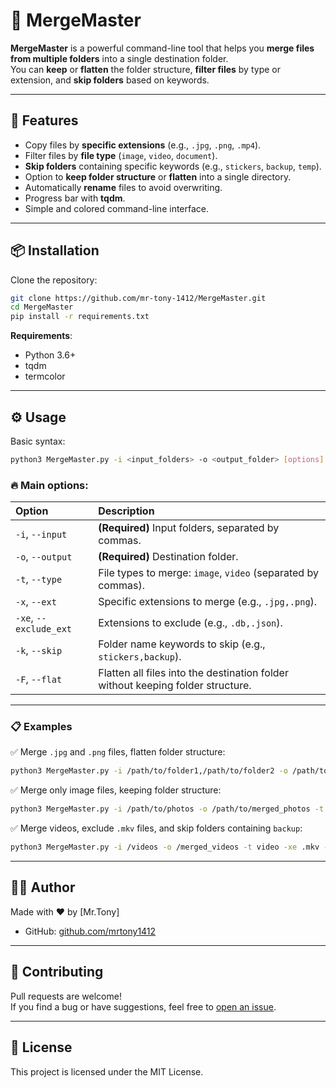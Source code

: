 
# 📂 MergeMaster

**MergeMaster** is a powerful command-line tool that helps you **merge files from multiple folders** into a single destination folder.  
You can **keep** or **flatten** the folder structure, **filter files** by type or extension, and **skip folders** based on keywords.

---

## 🚀 Features

- Copy files by **specific extensions** (e.g., `.jpg`, `.png`, `.mp4`).
- Filter files by **file type** (`image`, `video`, `document`).
- **Skip folders** containing specific keywords (e.g., `stickers`, `backup`, `temp`).
- Option to **keep folder structure** or **flatten** into a single directory.
- Automatically **rename** files to avoid overwriting.
- Progress bar with **tqdm**.
- Simple and colored command-line interface.

---

## 📦 Installation

Clone the repository:

```bash
git clone https://github.com/mr-tony-1412/MergeMaster.git
cd MergeMaster
pip install -r requirements.txt
```

**Requirements**:
- Python 3.6+
- tqdm
- termcolor

---

## ⚙️ Usage

Basic syntax:

```bash
python3 MergeMaster.py -i <input_folders> -o <output_folder> [options]
```

### 🔥 Main options:

| Option | Description |
| :--- | :--- |
| `-i`, `--input` | **(Required)** Input folders, separated by commas. |
| `-o`, `--output` | **(Required)** Destination folder. |
| `-t`, `--type` | File types to merge: `image`, `video` (separated by commas). |
| `-x`, `--ext` | Specific extensions to merge (e.g., `.jpg,.png`). |
| `-xe`, `--exclude_ext` | Extensions to exclude (e.g., `.db,.json`). |
| `-k`, `--skip` | Folder name keywords to skip (e.g., `stickers,backup`). |
| `-F`, `--flat` | Flatten all files into the destination folder without keeping folder structure. |

---

### 📋 Examples

✅ Merge `.jpg` and `.png` files, flatten folder structure:

```bash
python3 MergeMaster.py -i /path/to/folder1,/path/to/folder2 -o /path/to/output -x jpg,png -F
```

✅ Merge only image files, keeping folder structure:

```bash
python3 MergeMaster.py -i /path/to/photos -o /path/to/merged_photos -t image
```

✅ Merge videos, exclude `.mkv` files, and skip folders containing `backup`:

```bash
python3 MergeMaster.py -i /videos -o /merged_videos -t video -xe .mkv -k backup
```

---

## 👨‍💻 Author

Made with ❤️ by [Mr.Tony]

- GitHub: [github.com/mrtony1412](https://github.com/mrtony1412)

---

## 🤝 Contributing

Pull requests are welcome!  
If you find a bug or have suggestions, feel free to [open an issue](https://github.com/mrtony1412/MergeMaster/issues).

---

## 📜 License

This project is licensed under the MIT License.
